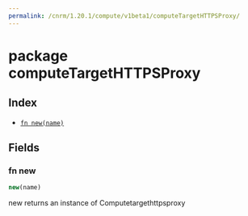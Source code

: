 ```yaml
---
permalink: /cnrm/1.20.1/compute/v1beta1/computeTargetHTTPSProxy/
---
```


# package computeTargetHTTPSProxy



## Index

* [`fn new(name)`](#fn-new)

## Fields

### fn new

```ts
new(name)
```

new returns an instance of Computetargethttpsproxy
